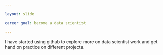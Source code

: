 ```yaml
---

layout: slide

career goal: become a data scientist

---
```


I have started using github to explore more on data scientist work and get hand on practice on different projects. 
